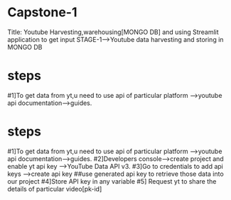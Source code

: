 # Capstone-1

Title: Youtube Harvesting,warehousing[MONGO DB] and using Streamlit application to get input 
STAGE-1-->Youtube data harvesting and storing in MONGO DB
# steps
#1]To get data from yt,u need to use api of particular platform -->youtube api documentation-->guides.
# steps
#1]To get data from yt,u need to use api of particular platform -->youtube api documentation-->guides.
#2]Developers console-->create project and enable yt api key -->YouTube Data API v3.
#3]Go to credentials to add api keys -->create api key
##use generated api key to retrieve those data into our project
#4]Store API key in any variable
#5] Request yt to share the details of particular video[pk-id]
